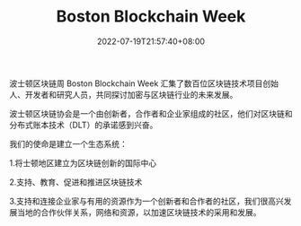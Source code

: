 ﻿---
weight: 
title: "Boston Blockchain Week"
description: "波士顿区块链周 Boston Blockchain Week 汇集了数百位区块链技术项目创始人、开发者和研究人员，共同探讨加密与区块链行业的未来发展"
date: 2022-07-19T21:57:40+08:00
lastmod: 2022-07-19T16:45:40+08:00
draft: false
authors: ["MineW"]
featuredImage: "boston-blockchain-week.jpg"
link: "https://bostonblockchainweek.com/"
tags: ["元宇宙社区","Boston Blockchain Week"]
categories: ["navigation"]
navigation: ["元宇宙社区"]
lightgallery: true
toc: true
pinned: false
recommend: false
recommend1: false
---
波士顿区块链周 Boston Blockchain Week 汇集了数百位区块链技术项目创始人、开发者和研究人员，共同探讨加密与区块链行业的未来发展。

‎波士顿区块链协会是一个由创新者，合作者和企业家组成的社区，他们对区块链和分布式账本技术（DLT）的承诺感到兴奋。‎

‎我们的使命是建立一个生态系统：

1.将士顿地区建立为区块链创新的国际中心

2.支持、教育、促进和推进区块链技术

 3.支持和连接企业家与有用的资源作为一个创新者和合作者的社区，我们很高兴发展当地的合作伙伴关系，网络和资源，以加速区块链技术的采用和发展。‎